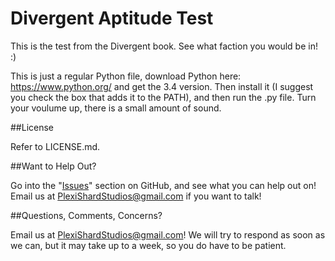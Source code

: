 Divergent Aptitude Test
=======================

This is the test from the Divergent book. See what faction you would be in! :)

This is just a regular Python file, download Python here: https://www.python.org/ and get the 3.4 version. Then install it (I suggest you check the box that adds it to the PATH), and then run the .py file. Turn your voulume up, there is a small amount of sound.

##License

Refer to LICENSE.md.

##Want to Help Out?

Go into the "[Issues](https://github.com/PlexiShard/Divergent_Aptitude_Test/issues)" section on GitHub, and see what you can help out on! Email us at PlexiShardStudios@gmail.com if you want to talk!

##Questions, Comments, Concerns?

Email us at PlexiShardStudios@gmail.com! We will try to respond as soon as we can, but it may take up to a week, so you do have to be patient.
